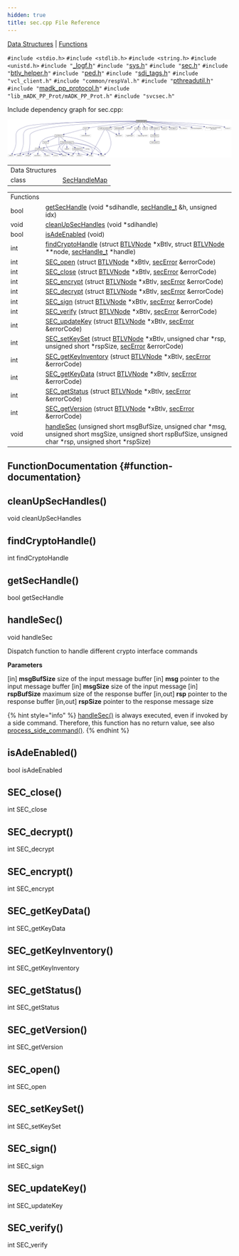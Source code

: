 ```yaml
---
hidden: true
title: sec.cpp File Reference
---
```


[Data Structures](#nested-classes) \| [Functions](#func-members)

`#include <stdio.h>`
`#include <stdlib.h>`
`#include <string.h>`
`#include <unistd.h>`
`#include "`<a href="__logf_8h_source.md">_logf.h</a>`"`
`#include "`<a href="sys_8h_source.md">sys.h</a>`"`
`#include "`<a href="sec_8h_source.md">sec.h</a>`"`
`#include "`<a href="btlv__helper_8h_source.md">btlv_helper.h</a>`"`
`#include "`<a href="sdi_2src_2ped_8h_source.md">ped.h</a>`"`
`#include "`<a href="src_2sdi__tags_8h_source.md">sdi_tags.h</a>`"`
`#include "vcl_client.h"`
`#include "common/respVal.h"`
`#include "`<a href="pthreadutil_8h_source.md">pthreadutil.h</a>`"`
`#include "`<a href="madk__pp__protocol_8h_source.md">madk_pp_protocol.h</a>`"`
`#include "lib_mADK_PP_Prot/mADK_PP_Prot.h"`
`#include "svcsec.h"`

Include dependency graph for sec.cpp:

![](sec_8cpp__incl.png)

|  |  |
|----|----|
| Data Structures |  |
| class   | <a href="class_sec_handle_map.md">SecHandleMap</a> |

|  |  |
|----|----|
| Functions |  |
| bool  | [getSecHandle](#a5629ef607b8d2f2c3aebd7ceb0d2f586) (void \*sdihandle, <a href="namespacecom__adksec__cmd.md#acc01edab4b0f73c92142d9d43dc7a7f7">secHandle_t</a> &h, unsigned idx) |
| void  | [cleanUpSecHandles](#a8ab35d4f50f1f1a915b30797fa283c03) (void \*sdihandle) |
| bool  | [isAdeEnabled](#acfedfb1b909acd490a61944fb6d79def) (void) |
| int  | [findCryptoHandle](#a1978b336fce513905d85e6a8d8df460d) (struct <a href="struct_b_t_l_v_node.md">BTLVNode</a> \*xBtlv, struct <a href="struct_b_t_l_v_node.md">BTLVNode</a> \*\*node, <a href="namespacecom__adksec__cmd.md#acc01edab4b0f73c92142d9d43dc7a7f7">secHandle_t</a> \*handle) |
| int  | [SEC_open](#aebf96fd0f1b808cde04999f7fa8f82f4) (struct <a href="struct_b_t_l_v_node.md">BTLVNode</a> \*xBtlv, <a href="namespacecom__adksec__cmd.md#af511ddd4237541a758df48299546d49a">secError</a> &errorCode) |
| int  | [SEC_close](#acfb4f54c6b931061d769aff87496f058) (struct <a href="struct_b_t_l_v_node.md">BTLVNode</a> \*xBtlv, <a href="namespacecom__adksec__cmd.md#af511ddd4237541a758df48299546d49a">secError</a> &errorCode) |
| int  | [SEC_encrypt](#a4102d97d783ed54dd1ddd639ea04ee5f) (struct <a href="struct_b_t_l_v_node.md">BTLVNode</a> \*xBtlv, <a href="namespacecom__adksec__cmd.md#af511ddd4237541a758df48299546d49a">secError</a> &errorCode) |
| int  | [SEC_decrypt](#a406b5bed47930a5d046ba84849584e85) (struct <a href="struct_b_t_l_v_node.md">BTLVNode</a> \*xBtlv, <a href="namespacecom__adksec__cmd.md#af511ddd4237541a758df48299546d49a">secError</a> &errorCode) |
| int  | [SEC_sign](#aef34a883e9c2e323e86d1b3719d98703) (struct <a href="struct_b_t_l_v_node.md">BTLVNode</a> \*xBtlv, <a href="namespacecom__adksec__cmd.md#af511ddd4237541a758df48299546d49a">secError</a> &errorCode) |
| int  | [SEC_verify](#ad039e93372a96fb8af70f49a13c733c9) (struct <a href="struct_b_t_l_v_node.md">BTLVNode</a> \*xBtlv, <a href="namespacecom__adksec__cmd.md#af511ddd4237541a758df48299546d49a">secError</a> &errorCode) |
| int  | [SEC_updateKey](#a9430a31487eb8d568a2a6c88ccb06506) (struct <a href="struct_b_t_l_v_node.md">BTLVNode</a> \*xBtlv, <a href="namespacecom__adksec__cmd.md#af511ddd4237541a758df48299546d49a">secError</a> &errorCode) |
| int  | [SEC_setKeySet](#ac927a6de385ff59ff2874add3a9f291f) (struct <a href="struct_b_t_l_v_node.md">BTLVNode</a> \*xBtlv, unsigned char \*rsp, unsigned short \*rspSize, <a href="namespacecom__adksec__cmd.md#af511ddd4237541a758df48299546d49a">secError</a> &errorCode) |
| int  | [SEC_getKeyInventory](#a2070fa55c8ad374deff27cabd31a7468) (struct <a href="struct_b_t_l_v_node.md">BTLVNode</a> \*xBtlv, <a href="namespacecom__adksec__cmd.md#af511ddd4237541a758df48299546d49a">secError</a> &errorCode) |
| int  | [SEC_getKeyData](#a7e56b80abb556d5957f4a4266d1b9fae) (struct <a href="struct_b_t_l_v_node.md">BTLVNode</a> \*xBtlv, <a href="namespacecom__adksec__cmd.md#af511ddd4237541a758df48299546d49a">secError</a> &errorCode) |
| int  | [SEC_getStatus](#ad2e537beb5d36ad406f5192f5b010e87) (struct <a href="struct_b_t_l_v_node.md">BTLVNode</a> \*xBtlv, <a href="namespacecom__adksec__cmd.md#af511ddd4237541a758df48299546d49a">secError</a> &errorCode) |
| int  | [SEC_getVersion](#a736eee8c0e9c3ce618c4dfc209a642b1) (struct <a href="struct_b_t_l_v_node.md">BTLVNode</a> \*xBtlv, <a href="namespacecom__adksec__cmd.md#af511ddd4237541a758df48299546d49a">secError</a> &errorCode) |
| void  | [handleSec](#ac8c59ad55811826c6d394f6ae3dfcc04) (unsigned short msgBufSize, unsigned char \*msg, unsigned short msgSize, unsigned short rspBufSize, unsigned char \*rsp, unsigned short \*rspSize) |

## FunctionDocumentation {#function-documentation}

## cleanUpSecHandles() <a href="#a8ab35d4f50f1f1a915b30797fa283c03" id="a8ab35d4f50f1f1a915b30797fa283c03"></a>

<p>void cleanUpSecHandles</p>

## findCryptoHandle() <a href="#a1978b336fce513905d85e6a8d8df460d" id="a1978b336fce513905d85e6a8d8df460d"></a>

<p>int findCryptoHandle</p>

## getSecHandle() <a href="#a5629ef607b8d2f2c3aebd7ceb0d2f586" id="a5629ef607b8d2f2c3aebd7ceb0d2f586"></a>

<p>bool getSecHandle</p>

## handleSec() <a href="#ac8c59ad55811826c6d394f6ae3dfcc04" id="ac8c59ad55811826c6d394f6ae3dfcc04"></a>

<p>void handleSec</p>

Dispatch function to handle different crypto interface commands

**Parameters**

\[in\] **msgBufSize** size of the input message buffer \[in\] **msg** pointer to the input message buffer \[in\] **msgSize** size of the input message \[in\] **rspBufSize** maximum size of the response buffer \[in,out\] **rsp** pointer to the response buffer \[in,out\] **rspSize** pointer to the response message size


{% hint style="info" %}
<a href="sec_8h.md#ac8c59ad55811826c6d394f6ae3dfcc04">handleSec()</a> is always executed, even if invoked by a side command. Therefore, this function has no return value, see also <a href="main_8cpp.md#a4892e1b795462119ef4d6fa87c860b90">process_side_command()</a>.
{% endhint %}

## isAdeEnabled() <a href="#acfedfb1b909acd490a61944fb6d79def" id="acfedfb1b909acd490a61944fb6d79def"></a>

<p>bool isAdeEnabled</p>

## SEC_close() <a href="#acfb4f54c6b931061d769aff87496f058" id="acfb4f54c6b931061d769aff87496f058"></a>

<p>int SEC_close</p>

## SEC_decrypt() <a href="#a406b5bed47930a5d046ba84849584e85" id="a406b5bed47930a5d046ba84849584e85"></a>

<p>int SEC_decrypt</p>

## SEC_encrypt() <a href="#a4102d97d783ed54dd1ddd639ea04ee5f" id="a4102d97d783ed54dd1ddd639ea04ee5f"></a>

<p>int SEC_encrypt</p>

## SEC_getKeyData() <a href="#a7e56b80abb556d5957f4a4266d1b9fae" id="a7e56b80abb556d5957f4a4266d1b9fae"></a>

<p>int SEC_getKeyData</p>

## SEC_getKeyInventory() <a href="#a2070fa55c8ad374deff27cabd31a7468" id="a2070fa55c8ad374deff27cabd31a7468"></a>

<p>int SEC_getKeyInventory</p>

## SEC_getStatus() <a href="#ad2e537beb5d36ad406f5192f5b010e87" id="ad2e537beb5d36ad406f5192f5b010e87"></a>

<p>int SEC_getStatus</p>

## SEC_getVersion() <a href="#a736eee8c0e9c3ce618c4dfc209a642b1" id="a736eee8c0e9c3ce618c4dfc209a642b1"></a>

<p>int SEC_getVersion</p>

## SEC_open() <a href="#aebf96fd0f1b808cde04999f7fa8f82f4" id="aebf96fd0f1b808cde04999f7fa8f82f4"></a>

<p>int SEC_open</p>

## SEC_setKeySet() <a href="#ac927a6de385ff59ff2874add3a9f291f" id="ac927a6de385ff59ff2874add3a9f291f"></a>

<p>int SEC_setKeySet</p>

## SEC_sign() <a href="#aef34a883e9c2e323e86d1b3719d98703" id="aef34a883e9c2e323e86d1b3719d98703"></a>

<p>int SEC_sign</p>

## SEC_updateKey() <a href="#a9430a31487eb8d568a2a6c88ccb06506" id="a9430a31487eb8d568a2a6c88ccb06506"></a>

<p>int SEC_updateKey</p>

## SEC_verify() <a href="#ad039e93372a96fb8af70f49a13c733c9" id="ad039e93372a96fb8af70f49a13c733c9"></a>

<p>int SEC_verify</p>
